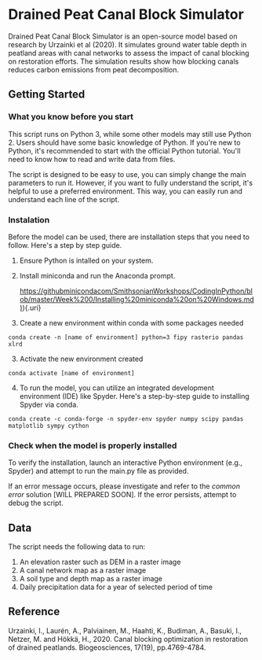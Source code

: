 # Drained Peat Canal Block Simulator

Drained Peat Canal Block Simulator is an open-source model based on research by Urzainki et al (2020). It simulates ground water table depth in peatland areas with canal networks to assess the impact of canal blocking on restoration efforts. The simulation results show how blocking canals reduces carbon emissions from peat decomposition.

## Getting Started

### What you know before you start

This script runs on Python 3, while some other models may still use Python 2. Users should have some basic knowledge of Python. If you're new to Python, it's recommended to start with the official Python tutorial. You'll need to know how to read and write data from files.

The script is designed to be easy to use, you can simply change the main parameters to run it. However, if you want to fully understand the script, it's helpful to use a preferred environment. This way, you can easily run and understand each line of the script.

### Instalation

Before the model can be used, there are installation steps that you need to follow. Here's a step by step guide.

1.  Ensure Python is intalled on your system.

2.  Install miniconda and run the Anaconda prompt.

    [https://githubminicondacom/SmithsonianWorkshops/CodingInPython/blob/master/Week%200/Installing%20miniconda%20on%20Windows.md)](https://githubminicondacom/SmithsonianWorkshops/CodingInPython/blob/master/Week%200/Installing%20miniconda%20on%20Windows.md)){.uri}

3.  Create a new environment within conda with some packages needed

```         
conda create -n [name of environment] python=3 fipy rasterio pandas xlrd
```

3. Activate the new environment created 
```
conda activate [name of environment]
```

4. To run the model, you can utilize an integrated development environment (IDE) like Spyder. Here's a step-by-step guide to installing Spyder via conda.

```         
conda create -c conda-forge -n spyder-env spyder numpy scipy pandas matplotlib sympy cython
```

### Check when the model is properly installed
To verify the installation, launch an interactive Python environment (e.g., Spyder) and attempt to run the main.py file as provided.

If an error message occurs, please investigate and refer to the *common error* solution [WILL PREPARED SOON]. If the error persists, attempt to debug the script.

## Data

The script needs the following data to run:

1.  An elevation raster such as DEM in a raster image
2.  A canal network map as a raster image
3.  A soil type and depth map as a raster image
4.  Daily precipitation data for a year of selected period of time

## Reference
Urzainki, I., Laurén, A., Palviainen, M., Haahti, K., Budiman, A., Basuki, I., Netzer, M. and Hökkä, H., 2020. Canal blocking optimization in restoration of drained peatlands. Biogeosciences, 17(19), pp.4769-4784.
